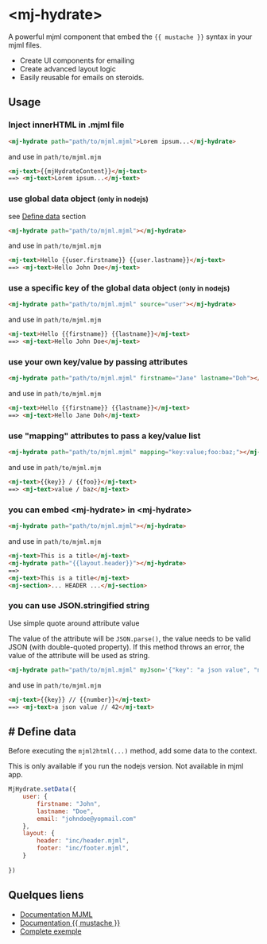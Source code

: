 # &lt;mj-hydrate&gt;
A powerful mjml component that embed the 
``{{ mustache }}``
syntax in your mjml files.

- Create UI components for emailing
- Create advanced layout logic
- Easily reusable for emails on steroids.


## Usage

### Inject innerHTML in .mjml file
```html
<mj-hydrate path="path/to/mjml.mjml">Lorem ipsum...</mj-hydrate>
```
and use in `path/to/mjml.mjm`
```html
<mj-text>{{mjHydrateContent}}</mj-text> 
==> <mj-text>Lorem ipsum...</mj-text>
```

### use global data object <small>(only in nodejs)</small>
see [Define data](#data) section
```html
<mj-hydrate path="path/to/mjml.mjml"></mj-hydrate>
```
and use in `path/to/mjml.mjm`
```html
<mj-text>Hello {{user.firstname}} {{user.lastname}}</mj-text> 
==> <mj-text>Hello John Doe</mj-text>
```

### use a specific key of the global data object <small>(only in nodejs)</small>
```html
<mj-hydrate path="path/to/mjml.mjml" source="user"></mj-hydrate>
```
and use in `path/to/mjml.mjm`
```html
<mj-text>Hello {{firstname}} {{lastname}}</mj-text> 
==> <mj-text>Hello John Doe</mj-text>
```

### use your own key/value by passing attributes
```html
<mj-hydrate path="path/to/mjml.mjml" firstname="Jane" lastname="Doh"></mj-hydrate>
```
and use in `path/to/mjml.mjm`
```html
<mj-text>Hello {{firstname}} {{lastname}}</mj-text> 
==> <mj-text>Hello Jane Doh</mj-text>
```

### use "mapping" attributes to pass a key/value list
```html
<mj-hydrate path="path/to/mjml.mjml" mapping="key:value;foo:baz;"></mj-hydrate>
```
and use in `path/to/mjml.mjm`
```html
<mj-text>{{key}} / {{foo}}</mj-text> 
==> <mj-text>value / baz</mj-text>
```

### you can embed &lt;mj-hydrate&gt; in &lt;mj-hydrate&gt;
```html
<mj-hydrate path="path/to/mjml.mjml"></mj-hydrate>
```
and use in `path/to/mjml.mjm`
```html
<mj-text>This is a title</mj-text>
<mj-hydrate path="{{layout.header}}"></mj-hydrate>
==>
<mj-text>This is a title</mj-text>
<mj-section>... HEADER ...</mj-section>
```

### you can use JSON.stringified string
Use simple quote around attribute value

The value of the attribute will be ``JSON.parse()``, the value needs to be valid JSON (with double-quoted property).
If this method throws an error, the value of the attribute will be used as string.
```html
<mj-hydrate path="path/to/mjml.mjml" myJson='{"key": "a json value", "number":42}'></mj-hydrate>
```
and use in `path/to/mjml.mjm`
```html
<mj-text>{{key}} // {{number}}</mj-text> 
==> <mj-text>a json value // 42</mj-text>
```
## <a id="data">#</a> Define data
Before executing the ``mjml2html(...)`` method, add some data to the context.

This is only available if you run the nodejs version. Not available in mjml app.
```js
MjHydrate.setData({
    user: {
        firstname: "John",
        lastname: "Doe",
        email: "johndoe@yopmail.com"
    },
    layout: {
        header: "inc/header.mjml",
        footer: "inc/footer.mjml",
    }
    
})
```

## Quelques liens
- [Documentation MJML](https://documentation.mjml.io/)
- [Documentation {{ mustache }}](https://www.npmjs.com/package/mustache/)
- [Complete exemple](index.mjml)
